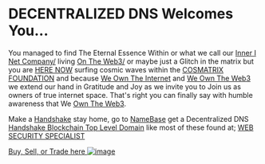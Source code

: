 # DECENTRALIZED DNS Welcomes You...

You managed to find The Eternal Essence Within or what we call our [Inner I Net Company/](https://innerinetcompany.carrd.co/) living [On The Web3/](http://innerinetcompany.ontheweb3/) or maybe just a Glitch in the matrix but you are [HERE NOW](http://b.herenow/) surfing cosmic waves within the [COSMATRIX FOUNDATION](binnerspace.cosmatrixfoundation/) and because [We Own The Internet](http://innerinetcompany.weowntheinternet/) and [We Own The Web3](http://innerinetcompany.weowntheweb3/) we extend our hand in Gratitude and Joy as we invite you to Join us as owners of true internet space. That's right you can finally say with humble awareness that We [Own The Web3](http://innerinetcompany.owntheweb3/).

Make a [Handshake](https://handshake.org/) stay home, go to [NameBase](https://namebase.io/) get a Decentralized DNS [Handshake Blockchain Top Level Domain](https://handshake.org/) like most of these found at; [WEB SECURITY SPECIALIST](http://admin.websecurityspecialist/)

[Buy, Sell, or Trade here ![image](https://user-images.githubusercontent.com/37987346/97064635-5a94f300-1575-11eb-93ae-fc71560b1571.png)](https://paxful.com/roots/buy-bitcoin/index?kiosk=WDZdGMqXk7M)
